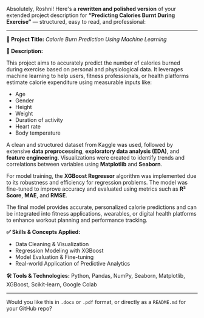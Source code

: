 Absolutely, Roshni! Here's a **rewritten and polished version** of your extended project description for **“Predicting Calories Burnt During Exercise”** — structured, easy to read, and professional:

---

**🔬 Project Title:** *Calorie Burn Prediction Using Machine Learning*

**📌 Description:**

This project aims to accurately predict the number of calories burned during exercise based on personal and physiological data. It leverages machine learning to help users, fitness professionals, or health platforms estimate calorie expenditure using measurable inputs like:

* Age
* Gender
* Height
* Weight
* Duration of activity
* Heart rate
* Body temperature

A clean and structured dataset from Kaggle was used, followed by extensive **data preprocessing**, **exploratory data analysis (EDA)**, and **feature engineering**. Visualizations were created to identify trends and correlations between variables using **Matplotlib** and **Seaborn**.

For model training, the **XGBoost Regressor** algorithm was implemented due to its robustness and efficiency for regression problems. The model was fine-tuned to improve accuracy and evaluated using metrics such as **R² Score**, **MAE**, and **RMSE**.

The final model provides accurate, personalized calorie predictions and can be integrated into fitness applications, wearables, or digital health platforms to enhance workout planning and performance tracking.

**✅ Skills & Concepts Applied:**

* Data Cleaning & Visualization
* Regression Modeling with XGBoost
* Model Evaluation & Fine-tuning
* Real-world Application of Predictive Analytics

**🛠️ Tools & Technologies:**
Python, Pandas, NumPy, Seaborn, Matplotlib, XGBoost, Scikit-learn, Google Colab

---

Would you like this in `.docx` or `.pdf` format, or directly as a `README.md` for your GitHub repo?
